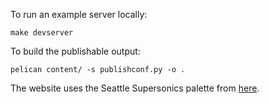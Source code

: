 To run an example server locally:

``` 
make devserver
```

To build the publishable output:

```
pelican content/ -s publishconf.py -o .
```

The website uses the Seattle Supersonics palette from [here](https://www.color-hex.com/color-palette/72106).